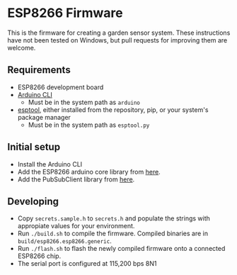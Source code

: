 # ESP8266 Firmware

This is the firmware for creating a garden sensor system. These instructions have not been tested on Windows, but pull requests for improving them are welcome.

## Requirements

* ESP8266 development board
* [Arduino CLI](https://github.com/arduino/arduino-cli/releases)
  * Must be in the system path as `arduino`
* [esptool](https://github.com/espressif/esptool/releases), either installed from the repository, pip, or your system's package manager
  * Must be in the system path as `esptool.py`

## Initial setup

* Install the Arduino CLI
* Add the ESP8266 arduino core library from [here](https://arduino-esp8266.readthedocs.io/en/latest/installing.html).
* Add the PubSubClient library from [here](https://github.com/Imroy/pubsubclient).

## Developing

* Copy `secrets.sample.h` to `secrets.h` and populate the strings with appropiate values for your environment.
* Run `./build.sh` to compile the firmware. Compiled binaries are in `build/esp8266.esp8266.generic`.
* Run `./flash.sh` to flash the newly compiled firmware onto a connected ESP8266 chip.
* The serial port is configured at 115,200 bps 8N1
